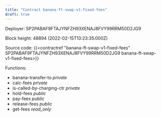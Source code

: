 ```yaml
---
title: "Contract banana-ft-swap-v1-fixed-fees"
draft: true
---
```

Deployer: SP2PABAF9FTAJYNFZH93XENAJ8FVY99RRM50D2JG9


 



Block height: 48894 (2022-02-15T13:23:35.000Z)

Source code: {{<contractref "banana-ft-swap-v1-fixed-fees" SP2PABAF9FTAJYNFZH93XENAJ8FVY99RRM50D2JG9 banana-ft-swap-v1-fixed-fees>}}

Functions:

* banana-transfer-to _private_
* calc-fees _private_
* is-called-by-charging-ctr _private_
* hold-fees _public_
* pay-fees _public_
* release-fees _public_
* get-fees _read_only_
